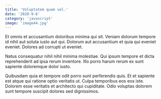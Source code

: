 ```yaml
---
title: 'Voluptatem quam vel.'
date: '2020-9-6'
category: 'javascript'
image: 'image44.jpg'
---
```


Et omnis et accusantium doloribus minima qui sit. Veniam dolorum tempore id nihil aut soluta iusto aut qui. Dolorum aut accusantium et quia qui eveniet eveniet. Dolores ad corrupti ut eveniet.
 Natus consequatur nihil nihil minima molestiae. Qui ipsum tempore et dicta reprehenderit ad ipsa rerum inventore. Illo porro harum rerum ex sunt sapiente doloremque dolor iusto.
 Quibusdam quia et tempore odit porro sunt perferendis quis. Et et sapiente est atque qui ratione optio veritatis ut. Culpa temporibus eos eos iste. Dolorem esse veritatis et architecto qui cupiditate. Odio voluptas dolorem sunt tempore suscipit dolores sed dignissimos.
